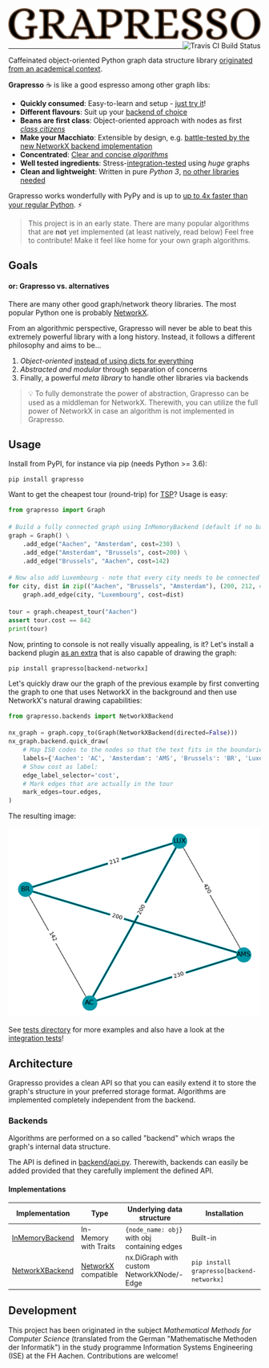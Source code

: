 <a href="https://git.io/grapresso" target="_blank">
    <img alt="Grapresso Logo" src="https://raw.githubusercontent.com/kdevo/grapresso/master/.github/logo.png" width="512" width="64">
</a>
<a href="https://travis-ci.org/kdevo/grapresso" target="_blank">
    <img align="right" alt="Travis CI Build Status" src="https://travis-ci.org/kdevo/grapresso.svg?branch=master">
</a>

---

Caffeinated object-oriented Python graph data structure library [originated from an academical context](#Development).
 
**Grapresso** ☕ is like a good espresso among other graph libs:

- **Quickly consumed**: Easy-to-learn and setup - [just try it](#Usage)!
- **Different flavours**: Suit up your [backend of choice](#Backends)
- **Beans are first class**: Object-oriented approach with nodes as first [*class citizens*](https://github.com/kdevo/grapresso/blob/master/grapresso/components/node.py#L7)
- **Make your Macchiato**: Extensible by design, e.g. [battle-tested by the new NetworkX backend implementation](#Implementations)
- **Concentrated**: [Clear and concise *algorithms*](https://github.com/kdevo/grapresso/blob/master/grapresso/components/graph.py#L117)
- **Well tested ingredients**: Stress-[integration-tested](https://github.com/kdevo/grapresso-it) using *huge* graphs
- **Clean and lightweight**: Written in pure *Python 3*, 
[no other libraries needed](https://github.com/kdevo/grapresso/blob/master/setup.py#L25) 

Grapresso works wonderfully with PyPy and is up to [up to 4x faster than your regular Python](https://travis-ci.org/github/kdevo/grapresso/builds/704782062). ⚡ 
 

> This project is in an early state. There are many popular algorithms that are **not** yet implemented (at least natively, read below) 
> Feel free to contribute! Make it feel like home for your own graph algorithms. 


## Goals 
#### or: Grapresso vs. alternatives

There are many other good graph/network theory libraries. 
The most popular Python one is probably [NetworkX](https://networkx.github.io/).

From an algorithmic perspective, Grapresso will never be able to beat this extremely powerful library with a long history.
Instead, it follows a different philosophy and aims to be...
1. *Object-oriented* [instead of using dicts for everything]()
2. *Abstracted and modular* through separation of concerns
3. Finally, a powerful *meta library* to handle other libraries via backends 

> 💡 To fully demonstrate the power of abstraction, Grapresso can be used as a middleman for NetworkX.
> Therewith, you can utilize the full power of NetworkX in case an algorithm is not implemented in Grapresso.
 
## Usage

Install from PyPI, for instance via pip (needs Python >= 3.6):

```shell
pip install grapresso
```

Want to get the cheapest tour (round-trip) for [TSP](https://en.wikipedia.org/wiki/Travelling_salesman_problem)? Usage is easy:

```python
from grapresso import Graph

# Build a fully connected graph using InMemoryBackend (default if no backend is given):
graph = Graph() \
    .add_edge("Aachen", "Amsterdam", cost=230) \
    .add_edge("Amsterdam", "Brussels", cost=200) \
    .add_edge("Brussels", "Aachen", cost=142)

# Now also add Luxembourg - note that every city needs to be connected to it for the graph to stay fully connected:
for city, dist in zip(("Aachen", "Brussels", "Amsterdam"), (200, 212, 420)):
    graph.add_edge(city, "Luxembourg", cost=dist)

tour = graph.cheapest_tour("Aachen")
assert tour.cost == 842
print(tour)
```

Now, printing to console is not really visually appealing, is it?
Let's install a backend plugin 
[as an extra](https://setuptools.readthedocs.io/en/latest/setuptools.html#declaring-extras-optional-features-with-their-own-dependencies) 
that is also capable of drawing the graph:

```shell
pip install grapresso[backend-networkx]
```

Let's quickly draw our the graph of the previous example by first converting the graph to one that uses NetworkX in the background 
and then use NetworkX's natural drawing capabilities:

```python
from grapresso.backends import NetworkXBackend

nx_graph = graph.copy_to(Graph(NetworkXBackend(directed=False)))
nx_graph.backend.quick_draw(
    # Map ISO codes to the nodes so that the text fits in the boundaries:
    labels={'Aachen': 'AC', 'Amsterdam': 'AMS', 'Brussels': 'BR', 'Luxembourg': 'LUX'},
    # Show cost as label:
    edge_label_selector='cost',
    # Mark edges that are actually in the tour
    mark_edges=tour.edges,
)
```

The resulting image:

![Plotted graph using NetworkX backend](.github/tsp.png)

See [tests directory](tests) for more examples and also have a look at the 
[integration tests](https://github.com/kdevo/grapresso-it/blob/master/tests/perf/test_algorithm_integration.py)!

## Architecture

Grapresso provides a clean API so that you can easily extend it to store the graph's structure in your preferred storage format.
Algorithms are implemented completely independent from the backend.

### Backends
Algorithms are performed on a so called "backend" which wraps the graph's internal data structure.

The API is defined in [backend/api.py](grapresso/backends/api.py). Therewith, backends can easily be added provided that they carefully implement the defined API.

#### Implementations
Implementation                                           | Type                                                  | Underlying data structure                                            | Installation 
-------------------------------------------------------- | ----------------------------------------------------- | -------------------------------------------------------------------- | ------
[InMemoryBackend](/grapresso/backends/memory.py)          | In-Memory with Traits                                 | `{node_name: obj}` with obj containing edges                        | Built-in 
[NetworkXBackend](/grapresso/backends/networkx.py)        | [NetworkX](https://networkx.github.io/) compatible    | nx.DiGraph with custom NetworkXNode/-Edge                           | `pip install grapresso[backend-networkx]`

## Development

This project has been originated in the subject *Mathematical Methods for Computer Science* (translated from the German "Mathematische Methoden der Informatik")   in the study programme Information Systems Engineering (ISE) at the FH Aachen.
Contributions are welcome!

